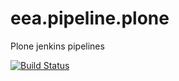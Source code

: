 # eea.pipeline.plone
Plone jenkins pipelines

[![Build Status](https://ci.eionet.europa.eu/buildStatus/icon?job=Eionet%2Feea.pipeline.plone%2Fmaster)](https://ci.eionet.europa.eu/job/Eionet/job/eea.pipeline.plone/job/master/display/redirect)
